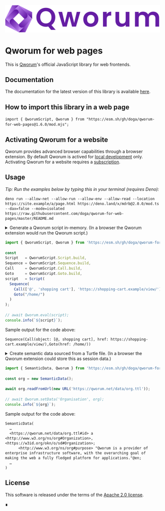 ![Qworum logo and name](https://raw.githubusercontent.com/doga/qworum-website/master/build/assets/images/logos/Qworum-logo-and-name.svg "Qworum logo and name")

# Qworum for web pages

This is [Qworum](https://qworum.net)'s official JavaScript library for web frontends.

## Documentation

The documentation for the latest version of this library is available [here](https://qworum.net/docs/qworum-for-web-pages/latest/Qworum.html).

## How to import this library in a web page

`import { QworumScript, Qworum } from "https://esm.sh/gh/doga/qworum-for-web-pages@1.6.0/mod.mjs";`

## Activating Qworum for a website

Qworum provides advanced browser capabilities through a browser extension.
By default Qworum is actived for [local development](https://qworum.net/en/developers/#local-development) only.
Activating Qworum for a website requires a [subscription](https://qworum.net/en/plans/).

## Usage

_Tip: Run the examples below by typing this in your terminal (requires Deno):_

```shell
deno run --allow-net --allow-run --allow-env --allow-read --location https://site.example/a/page.html https://deno.land/x/mdrb@2.0.0/mod.ts --dax=false --mode=isolated https://raw.githubusercontent.com/doga/qworum-for-web-pages/master/README.md
```

<details data-mdrb>
<summary>Generate a Qworum script in-memory. (In a browser the Qworum extension would run the Qworum script.)</summary>

<pre>
description = '''
Running this example is safe, it will not read or write anything to your filesystem.
'''
</pre>
</details>

```javascript
import { QworumScript, Qworum } from 'https://esm.sh/gh/doga/qworum-for-web-pages@1.6.0/mod.mjs';

const
Script   = QworumScript.Script.build,
Sequence = QworumScript.Sequence.build,
Call     = QworumScript.Call.build,
Goto     = QworumScript.Goto.build,
script   = Script(
  Sequence(
    Call(['@', 'shopping cart'], 'https://shopping-cart.example/view/'),
    Goto("/home/")
  )
);

// await Qworum.eval(script);
console.info(`${script}`);
```

Sample output for the code above:

```text
Sequence(Call(object: [@, shopping cart], href: https://shopping-cart.example/view/),Goto(href: /home/))
```

<details data-mdrb>
<summary>Create semantic data sourced from a Turtle file. (In a browser the Qworum extension could store this as session data.)</summary>

<pre>
description = '''
Running this example is safe, it will not read or write anything to your filesystem.
'''
</pre>
</details>

```javascript
import { SemanticData, Qworum } from 'https://esm.sh/gh/doga/qworum-for-web-pages@1.6.0/mod.mjs';

const org = new SemanticData();

await org.readFromUrl(new URL('https://qworum.net/data/org.ttl'));

// await Qworum.setData('Organisation', org);
console.info(`${org}`);
```

Sample output for the code above:

```text
SemanticData(
  …
  <https://qworum.net/data/org.ttl#id> a <http://www.w3.org/ns/org#Organization>, <https://w3id.org/okn/o/sd#Organization>;
      <http://www.w3.org/ns/org#purpose> "Qworum is a provider of enterprise infrastructure software, with the overarching goal of making the web a fully fledged platform for applications."@en;
  …
)
```

## License

This software is released under the terms of the [Apache 2.0 license](https://www.apache.org/licenses/LICENSE-2.0).

∎
